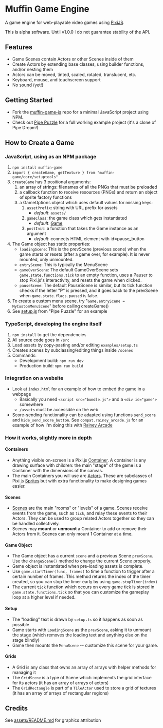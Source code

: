 # Muffin Game Engine
A game engine for web-playable video games using [PixiJS](https://pixijs.io).

This is alpha software. Until v1.0.0 I do not guarantee stability of the API.

## Features
- Game Scenes contain Actors or other Scenes inside of them
- Create Actors by extending base classes, using builder functions, and/or nesting them
- Actors can be moved, tinted, scaled, rotated, translucent, etc.
- Keyboard, mouse, and touchscreen support
- No sound (yet!)

## Getting Started
- Fork the [muffin-game-js](https://github.com/tassaron/muffin-game-js) repo for a minimal JavaScript project using NPM.
- Check out [Pipe Puzzle](https://github.com/tassaron/pipe-puzzle) for a full working example project (it's a clone of Pipe Dream!)

## How to Create a Game 
### JavaScript, using as an NPM package
1. `npm install muffin-game`
1. `import { createGame, getTexture } from "muffin-game/core/setuptools"`
1. `createGame` has 3 positional arguments:
    1. an array of strings: filenames of all the PNGs that must be preloaded
    1. a callback function to receive resources (PNGs) and return an object of sprite factory functions
    1. a GameOptions object which uses default values for missing keys:
        1. `assetPrefix`: string with URL prefix for assets
            - _default_: `assets/`
        1. `gameClass`: the game class which gets instantiated
            - _default_: [Game](/src/core/game.ts)
        1. `postInit`: a function that takes the Game instance as an argument
            - _default_: connects HTML element with id=pause_button
1. The Game object has static properties:
    - `loadingScene`: This is the prevScene (previous scene) when the game starts or resets (after a game over, for example). It is never mounted, only unmounted.
    - `entryScene`: This is typically the MenuScene
    - `gameOverScene`: The default GameOverScene sets `game.state.functions.tick` to an empty function, uses a Pauser to stop Pixi.js's interactivity, and resets the game when clicked.
    - `pauseScene`: The default PauseScene is similar, but its tick function checks if the letter "P" is pressed, and it goes back to the prevScene when `game.state.flags.paused` is false.
1. To create a custom menu scene, try "`Game.entryScene = MyCustomMenuScene`" before calling createGame()
1. See [setup.js](https://github.com/tassaron/pipe-puzzle/blob/main/src/setup.js) from "Pipe Puzzle" for an example

### TypeScript, developing the engine itself
1. `npm install` to get the dependencies
1. All source code goes in `/src`
1. Load assets by copy-pasting and/or editing `examples/setup.ts`
1. Creates scenes by subclassing/editing things inside `/scenes`
1. Commands:
    - Development build: `npm run dev`
    - Production build: `npm run build`

### Integration on a website
- Look at `index.html` for an example of how to embed the game in a webpage
  - Basically you need `<script src="bundle.js">` and a `<div id="game">` somewhere
  - `/assets` must be accessible on the web
-  Score-sending functionality can be adapted using functions `send_score` and `hide_send_score_button`. See `compat.rainey_arcade.js` for an example of how I'm doing this with [Rainey Arcade](https://rainey.tech)

### How it works, slightly more in depth

#### Containers
-  Anything visible on-screen is a Pixi.js [Container](https://pixijs.download/dev/docs/PIXI.Container.html). A container is any drawing surface with children: the main "stage" of the game is a Container with the dimensions of the canvas.
-  The main Containers you will use are [Actors](/src/actors). These are subclasses of Pixi.js [Sprites](https://pixijs.download/dev/docs/PIXI.Sprite.html) but with extra functionality to make designing games easier.

#### Scenes
-  [Scenes](/src/scenes) are the main "rooms" or "levels" of a game. Scenes receive events from the game, such as `tick`, and relay these events to their Actors. They can be used to group related Actors together so they can be handled collectively.
-  Scenes may **mount** or **unmount** a Container to add or remove their Actors from it. Scenes can only mount 1 Container at a time.

#### Game Object
-  The Game object has a current `scene` and a previous Scene `prevScene`. Use the `changeScene()` method to change the current Scene properly.
-  Game object is instantiated when pre-loading assets is complete.
-  Use `game.startTimer(func, frames)` to time a function to trigger after a certain number of frames. This method returns the index of the timer created, so you can stop the timer early by using `game.stopTimer(index)`
-  The current `tick` function which occurs on every game tick is stored in `game.state.functions.tick` so that you can customize the gameplay loop at a higher level if needed.

#### Setup
-  The "loading" text is drawn by `setup.ts` so it happens as soon as possible
-  Game starts with `LoadingScene` as the `prevScene`, asking it to unmount the stage (which removes the loading text and anything else on the stage blindly)
-  Game then mounts the `MenuScene` -- customize this scene for your game.

#### Grids
-  A Grid is any class that owns an array of arrays with helper methods for managing it
-  The `GridScene` is a type of Scene which implements the grid interface for its actors (it has an array of arrays of actors)
-  The `GridRectangle` is part of a `TileActor` used to store a grid of textures (it has an array of arrays of rectangular regions)

## Credits
See [assets/README.md](assets/README.md) for graphics attribution